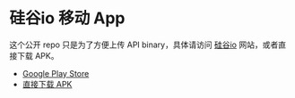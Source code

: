 # 硅谷io 移动 App

这个公开 repo 只是为了方便上传 API binary，具体请访问 [硅谷io](https://guigu.io) 网站，或者直接下载 APK。

* [Google Play Store](https://play.google.com/store/apps/details?id=io.guigu.mobile)
* [直接下载 APK](https://github.com/puncsky/mobile-guiguio-release/releases)
